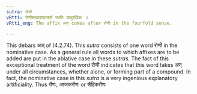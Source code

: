 ```yaml
---
sutra: रोणी
vRtti: रोणीशब्दादण्प्रत्ययो भवति चातुरर्थिकः ॥
vRtti_eng: The affix अण् comes after रोणी in the fourfold sense.

---
```

This debars अञ् of (4.2.74). This _sutra_ consists of one word रोणी in the nominative case. As a general rule all words to which affixes are to be added are put in the ablative case in these _sutras_. The fact of this exceptional treatment of the word रोणी indicates that this word takes अण् under all circumstances, whether alone, or forming part of a compound. In fact, the nominative case in this _sutra_ is a very ingenious explanatory artificiality. Thus रौणः, आजकरौणः or सैहिकरौणः